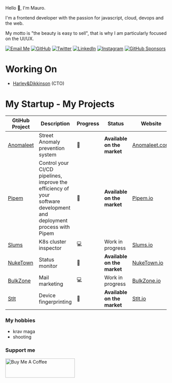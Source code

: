 Hello 👋, I'm Mauro.

I'm a frontend developer with the passion for javascript, cloud, devops and the web.

My motto is "the beauty is easy to sell", that is why I am particularly focused on the UI/UX.

[![Email Me](https://img.shields.io/badge/Email-mauro.sala@gmail.com-2196F3.svg)](mailto:mauro.sala@gmail.com)
[![GitHub](https://img.shields.io/github/followers/maurosala.svg?label=GitHub&style=social)](https://github.com/maurosala)
[![Twitter](https://img.shields.io/twitter/follow/maurosala?label=Twitter&style=social)](https://twitter.com/maurosala)
[![LinkedIn](https://img.shields.io/badge/LinkedIn--_.svg?style=social&logo=linkedin)](https://www.linkedin.com/in/maurosala/)
[![Instagram](https://img.shields.io/badge/Instagram--_.svg?style=social&logo=instagram)](https://www.instagram.com/maurosala/)
[![GitHub Sponsors](https://img.shields.io/badge/GitHub_Sponsors--_.svg?style=social&logo=github&logoColor=EA4AAA)](https://github.com/sponsors/maurosala)

# Working On

- [Harley&Dikkinson](https://harleydikkinson.com/) (CTO)

# My Startup - My Projects

| GtiHub Project                             | Description                                                                                                         | Progress | Status                      | Website                                | Contact              |
| ------------------------------------------ | ------------------------------------------------------------------------------------------------------------------- | -------- | --------------------------- | -------------------------------------- | -------------------- |
| [Anomaleet](https://anomaleet.com)         | Street Anomaly prevention system                                                                                    | 🚀       | **Available on the market** | [Anomaleet.com](https://anomaleet.com) | <info@anomaleet.com> |
| [Pipem](https://github.com/pipem-io)       | Control your CI/CD pipelines, improve the efficiency of your software development and deployment process with Pipem | 🚀       | **Available on the market** | [Pipem.io](https://pipem.io)           | <info@pipem.io>      |
| [Slums](https://github.com/slums-io)       | K8s cluster inspector                                                                                               | 💻       | Work in progress            | [Slums.io](https://slums.io)           | <hello@slums.io>     |
| [NukeTown](https://github.com/nuketown-io) | Status monitor                                                                                                      | 🚀       | **Available on the market** | [NukeTown.io](https://nuketown.io)     | <hello@nuketown.io>  |
| [BulkZone](https://github.com/bulkzone-io) | Mail marketing                                                                                                      | 💻       | Work in progress            | [BulkZone.io](https://bulkzone.io)     | <info@bulkzone.io>   |
| [Stlt](https://github.com/stlt-io)         | Device fingerprinting                                                                                               | 🚀       | **Available on the market** | [Stlt.io](https://stlt.io)             | <hello@stlt.io>      |

### My hobbies

- krav maga
- shooting

### Support me

<a href="https://www.buymeacoffee.com/maurosala" target="_blank"><img src="https://cdn.buymeacoffee.com/buttons/v2/default-yellow.png" alt="Buy Me A Coffee" style="height: 60px !important;width: 217px !important;" ></a>
